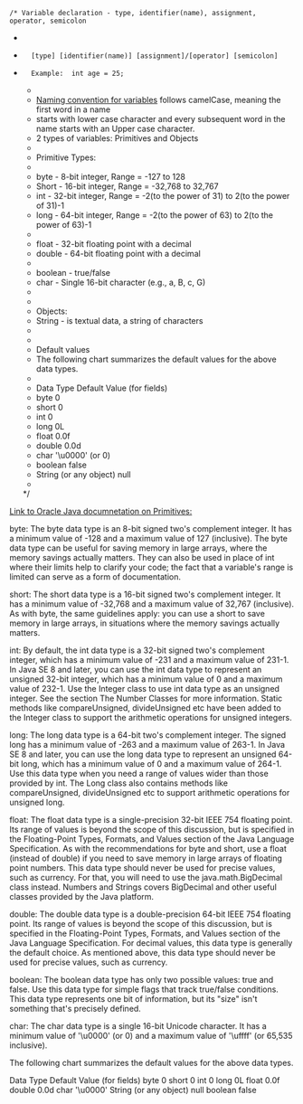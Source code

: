 	/* Variable declaration - type, identifier(name), assignment, operator, semicolon
   *
   *       [type] [identifier(name)] [assignment]/[operator] [semicolon]
   *       Example:  int age = 25;
	 * 
	 * <u>Naming convention for variables</u> follows camelCase, meaning the first word in a name 
	 * starts with lower case character and every subsequent word in the name starts with an Upper case character.
	 * 2 types of variables: Primitives and Objects
	 * 
	 * Primitive Types:
	 * 
	 * byte  -  8-bit integer, Range = -127 to 128
	 * Short - 16-bit integer, Range = -32,768 to 32,767
	 * int   - 32-bit integer, Range = -2(to the power of 31) to 2(to the power of 31)-1
	 * long  - 64-bit integer, Range = -2(to the power of 63) to 2(to the power of 63)-1
	 * 
	 * float  - 32-bit floating point with a decimal
	 * double - 64-bit floating point with a decimal
	 * 
	 * boolean - true/false
	 * char    - Single 16-bit character (e.g., a, B, c, G)
	 * 
	 * 
	 * Objects:
	 * String - is textual data, a string of characters
	 * 
	 * 
	 * Default values
	 * The following chart summarizes the default values for the above data types.
	 * 
	 * Data Type	Default Value (for fields)
	 * byte	    	0
	 * short		0
	 * int	    	0
	 * long	    	0L
	 * float		0.0f
	 * double		0.0d
	 * char	    	'\u0000' (or 0)
	 * boolean		false
     * String (or any object)  	null
	 * 
	 */

[Link to Oracle Java documnetation on Primitives:](https://docs.oracle.com/javase/tutorial/java/nutsandbolts/datatypes.html)

byte: The byte data type is an 8-bit signed two's complement integer. It has a minimum value of -128 and a maximum value of 127 (inclusive). The byte data type can be useful for saving memory in large arrays, where the memory savings actually matters. They can also be used in place of int where their limits help to clarify your code; the fact that a variable's range is limited can serve as a form of documentation.

short: The short data type is a 16-bit signed two's complement integer. It has a minimum value of -32,768 and a maximum value of 32,767 (inclusive). As with byte, the same guidelines apply: you can use a short to save memory in large arrays, in situations where the memory savings actually matters.

int: By default, the int data type is a 32-bit signed two's complement integer, which has a minimum value of -231 and a maximum value of 231-1. In Java SE 8 and later, you can use the int data type to represent an unsigned 32-bit integer, which has a minimum value of 0 and a maximum value of 232-1. Use the Integer class to use int data type as an unsigned integer. See the section The Number Classes for more information. Static methods like compareUnsigned, divideUnsigned etc have been added to the Integer class to support the arithmetic operations for unsigned integers.

long: The long data type is a 64-bit two's complement integer. The signed long has a minimum value of -263 and a maximum value of 263-1. In Java SE 8 and later, you can use the long data type to represent an unsigned 64-bit long, which has a minimum value of 0 and a maximum value of 264-1. Use this data type when you need a range of values wider than those provided by int. The Long class also contains methods like compareUnsigned, divideUnsigned etc to support arithmetic operations for unsigned long.

float: The float data type is a single-precision 32-bit IEEE 754 floating point. Its range of values is beyond the scope of this discussion, but is specified in the Floating-Point Types, Formats, and Values section of the Java Language Specification. As with the recommendations for byte and short, use a float (instead of double) if you need to save memory in large arrays of floating point numbers. This data type should never be used for precise values, such as currency. For that, you will need to use the java.math.BigDecimal class instead. Numbers and Strings covers BigDecimal and other useful classes provided by the Java platform.

double: The double data type is a double-precision 64-bit IEEE 754 floating point. Its range of values is beyond the scope of this discussion, but is specified in the Floating-Point Types, Formats, and Values section of the Java Language Specification. For decimal values, this data type is generally the default choice. As mentioned above, this data type should never be used for precise values, such as currency.

boolean: The boolean data type has only two possible values: true and false. Use this data type for simple flags that track true/false conditions. This data type represents one bit of information, but its "size" isn't something that's precisely defined.

char: The char data type is a single 16-bit Unicode character. It has a minimum value of '\u0000' (or 0) and a maximum value of '\uffff' (or 65,535 inclusive).


The following chart summarizes the default values for the above data types.

Data Type	Default Value (for fields)
byte	0
short	0
int	0
long	0L
float	0.0f
double	0.0d
char	'\u0000'
String (or any object)  	null
boolean	false
